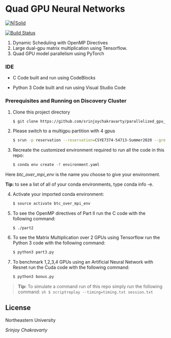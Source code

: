 # Quad GPU Neural Networks

[![N|Solid](https://cldup.com/dTxpPi9lDf.thumb.png)](https://nodesource.com/products/nsolid)

[![Build Status](https://travis-ci.org/joemccann/dillinger.svg?branch=master)](https://travis-ci.org/joemccann/dillinger)

1. Dynamic Scheduling with OpenMP Directives
2. Large dual-gpu matrix multiplication using Tensorflow. 
3. Quad GPU model parallelism using PyTorch 

### IDE 

* C Code built and run using CodeBlocks

* Python 3 Code built and run using Visual Studio Code 

### Prerequisites and Running on Discovery Cluster

1. Clone this project directory
    ```sh
    $ git clone https://github.com/srinjoychakravarty/parallelized_gpu_learning.git
    ```

2. Please switch to a multigpu partition with 4 gpus 
    ```sh
    $ srun -p reservation --reservation=CSYE7374-54713-Summer2020 --gres=gpu:4 --mem=16Gb --time=01:00:00 --export=ALL --pty /bin/bash
    ```

3. Recreate the customized environment required to run all the code in this repo:
    ```sh
    $ conda env create -f environment.yaml
    ```
Here _btc_over_mpi_env_ is the name you choose to give your environment. 

**Tip:** to see a list of all of your conda environments, type conda info -e.

4. Activate your imported conda environment:
    ```sh
    $ source activate btc_over_mpi_env
    ```

5. To see the OpenMP directives of Part II run the C code with the following command:
    ```
    $ ./part2
    ```
    
6. To see the Matrix Multiplication over 2 GPUs using Tensorflow run the Python 3 code with the following command: 
    ```sh
    $ python3 part3.py
    ```
    
7. To benchmark 1,2,3,4 GPUs using an Artificial Neural Network with Resnet run the Cuda code with the following command:
    ```sh
    $ python3 bonus.py
    ```

> **Tip:** To simulate a command run of this repo simply run the following command:
    ```sh
    $ scriptreplay --timing=timing.txt session.txt
    ```

License
----

Northeastern University

_Srinjoy Chakravarty_

